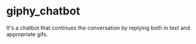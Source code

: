 # giphy_chatbot

It's a chatbot that continues the conversation by replying both in text and appropriate gifs. 
